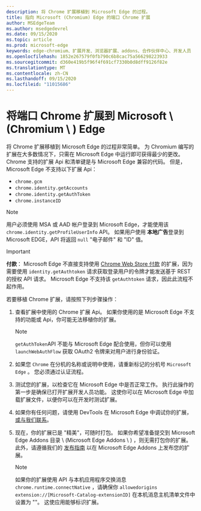 ```yaml
---
description: 将 Chrome 扩展移植到 Microsoft Edge 的过程。
title: 指向 Microsoft (Chromium) Edge 的端口 Chrome 扩展
author: MSEdgeTeam
ms.author: msedgedevrel
ms.date: 09/15/2020
ms.topic: article
ms.prod: microsoft-edge
keywords: edge-chromium、扩展开发、浏览器扩展、addons、合作伙伴中心、开发人员
ms.openlocfilehash: 1852e267579f0fb790c6b8cac75a566298223933
ms.sourcegitcommit: d360e419b5f96f4f691cf7330b0d8dff9126f82e
ms.translationtype: MT
ms.contentlocale: zh-CN
ms.lasthandoff: 09/15/2020
ms.locfileid: "11015686"
---
```

# 将端口 Chrome 扩展到 Microsoft \ (Chromium \ ) Edge  

将 Chrome 扩展移植到 Microsoft Edge 的过程非常简单。  为 Chromium 编写的扩展在大多数情况下，只需在 Microsoft Edge 中运行即可获得最少的更改。  Chrome 支持的扩展 Api 和清单键是与 Microsoft Edge 兼容的代码。  但是，Microsoft Edge 不支持以下扩展 Api：  

*   `chrome.gcm`  
*   `chrome.identity.getAccounts`  
*   `chrome.identity.getAuthToken`  
*   `chrome.instanceID`  

> [!Note]
> 用户必须使用 MSA 或 AAD 帐户登录到 Microsoft Edge，才能使用该 `chrome.identity.getProfileUserInfo` API。  如果用户使用 **本地广告**登录到 Microsoft EDGE，API 将返回 `null` "电子邮件" 和 "ID" 值。  

> [!IMPORTANT]
> **付款**： Microsoft Edge 不直接支持使用 [Chrome Web Store 付款][ChromeDeveloperWebStorePayments] 的扩展，因为需要使用 `identity.getAuthtoken` 请求获取登录用户的令牌才能发送基于 REST 的授权 API 请求。  Microsoft Edge 不支持该 `getAuthtoken` 请求，因此此流程不起作用。  

若要移植 Chrome 扩展，请按照下列步骤操作：  

1.  查看扩展中使用的 Chrome 扩展 Api。  如果你使用的是 Microsoft Edge 不支持的功能或 Api，你可能无法移植你的扩展。  
    
    > [!NOTE]
    > `getAuthToken`API 不能与 Microsoft Edge 配合使用，但你可以使用 `launchWebAuthFlow` 获取 OAuth2 令牌来对用户进行身份验证。  
    
1.  如果您 `Chrome` 在分机的名称或说明中使用，请重新标记的分机号 `Microsoft Edge` 。  您必须通过认证流程。  
    
1.  测试您的扩展，以检查它在 Microsoft Edge 中是否正常工作。  执行此操作的第一步是确保已打开扩展开发人员功能。  这使你可以在 Microsoft Edge 中加载扩展文件，以便你可以在开发时测试扩展。  
    
1.  如果你有任何问题，请使用 DevTools 在 Microsoft Edge 中调试你的扩展， [或与我们联系][mailtoExtensionPartnerOpsMicrosoft]。  
    
1.  现在，你的扩展已是 "精美"，可随时打包。  如果你希望准备提交到 Microsoft Edge Addons 目录 \ (Microsoft Edge Addons \ ) ，则无需打包你的扩展。  此外，请遵循我们的 [发布指南][ExtensionsPublishExtension] 以在 Microsoft Edge Addons 上发布您的扩展。  
    
    > [!NOTE]
    > 如果你的扩展使用 API 与本机应用程序交换消息 `chrome.runtime.connectNative` ，请确保你 `allowedorigins` `extension://[Microsoft-Catalog-extensionID]` 在本机消息主机清单文件中设置为 ""。  这使应用能够标识扩展。  

<!-- image links -->  

<!-- links -->  

[ExtensionsPublishExtension]: ../publish/publish-extension.md "发布扩展"  

[mailtoExtensionPartnerOpsMicrosoft]: mailto:extensionpartnerops@microsoft.com "ExtensionPartnerOps@microsoft.com"  

[ChromeDeveloperWebStorePayments]: https://developer.chrome.com/webstore/one_time_payments "一次性付款-Google Chrome"  
